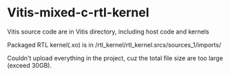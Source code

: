 # Vitis-mixed-c-rtl-kernel

Vitis source code are in Vitis directory, including host code and kernels

Packaged RTL kernel(.xo) is in /rtl_kernel/rtl_kernel.srcs/sources_1/imports/

Couldn't upload everything in the project, cuz the total file size are too large (exceed 30GB).
